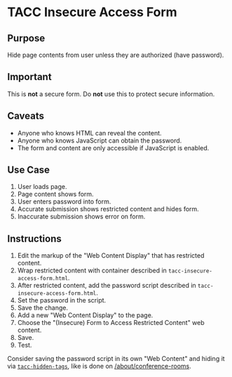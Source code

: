 # TACC Insecure Access Form

## Purpose

Hide page contents from user unless they are authorized (have password).

## Important

This is __not__ a secure form. Do __not__ use this to protect secure information.

## Caveats

- Anyone who knows HTML can reveal the content.
- Anyone who knows JavaScript can obtain the password.
- The form and content are only accessible if JavaScript is enabled.

## Use Case

1. User loads page.
2. Page content shows form.
3. User enters password into form.
4. Accurate submission shows restricted content and hides form.
5. Inaccurate submission shows error on form.

## Instructions

1. Edit the markup of the "Web Content Display" that has restricted content.
2. Wrap restricted content with container described in `tacc-insecure-access-form.html`.
3. After restricted content, add the password script described in `tacc-insecure-access-form.html`.
4. Set the password in the script.
5. Save the change.
6. Add a new "Web Content Display" to the page.
7. Choose the "(Insecure) Form to Access Restricted Content" web content.
8. Save.
9. Test.

Consider saving the password script in its own "Web Content" and hiding it via [`tacc-hidden-tags`](../advanced-styling/tacc-hidden-tags.md), like is done on [/about/conference-rooms](https://tacc.utexas.edu/about/conference-rooms).
